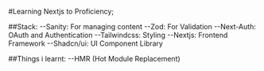 #Learning Nextjs to Proficiency;

##Stack: 
--Sanity: For managing content
--Zod: For Validation
--Next-Auth: OAuth and Authentication
--Tailwindcss: Styling
--Nextjs: Frontend Framework
--Shadcn/ui: UI Component Library

##Things i learnt:
--HMR (Hot Module Replacement)
